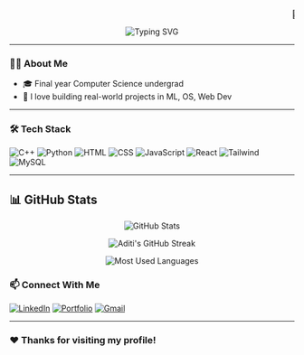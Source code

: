 <!-- Scrolling Welcome Text -->
<marquee behavior="scroll" direction="left" scrollamount="8">
🚀 Welcome to my GitHub profile – I'm Aditi, a passionate CSE student! 👩‍💻✨
</marquee>

<!-- Typing SVG Animation -->
<p align="center">
<p align="center">
  <img src="https://readme-typing-svg.herokuapp.com?font=Fira+Code&size=24&pause=1000&color=F70000&center=true&width=600&lines=Hi+%F0%9F%91%8B%2C+I'm+Aditi!;Frontend+%7C+ML+%7C+DSA+Enthusiast;Hackathon+Lover+%7C+Open+Source+Explorer" alt="Typing SVG" />
</p>

</p>

---

### 👩‍💻 About Me

- 🎓 Final year Computer Science undergrad  
- 🧠 I love building real-world projects in ML, OS, Web Dev  
  
---

### 🛠️ Tech Stack

![C++](https://img.shields.io/badge/-C++-00599C?style=flat&logo=c%2B%2B&logoColor=white)
![Python](https://img.shields.io/badge/-Python-3776AB?style=flat&logo=python&logoColor=white)
![HTML](https://img.shields.io/badge/-HTML5-E34F26?style=flat&logo=html5&logoColor=white)
![CSS](https://img.shields.io/badge/-CSS3-1572B6?style=flat&logo=css3)
![JavaScript](https://img.shields.io/badge/-JavaScript-F7DF1E?style=flat&logo=javascript&logoColor=black)
![React](https://img.shields.io/badge/-React-20232A?style=flat&logo=react)
![Tailwind](https://img.shields.io/badge/-TailwindCSS-38B2AC?style=flat&logo=tailwind-css)
![MySQL](https://img.shields.io/badge/-MySQL-4479A1?style=flat&logo=mysql)

---

## 📊 GitHub Stats

<p align="center">
  <img src="https://github-readme-stats.vercel.app/api?username=AditiJ04&theme=tokyonight&show_icons=true" alt="GitHub Stats" />
</p>

<p align="center">
  <img src="https://github-readme-streak-stats.herokuapp.com?user=AditiJ04&theme=tokyonight" alt="Aditi's GitHub Streak" />
</p>

<p align="center">
  <img src="https://github-readme-stats.vercel.app/api/top-langs/?username=AditiJ04&layout=compact&theme=tokyonight" alt="Most Used Languages" />
</p>

### 📫 Connect With Me

[![LinkedIn](https://img.shields.io/badge/-LinkedIn-0A66C2?style=flat&logo=linkedin&logoColor=white)](https://www.linkedin.com/in/aditi-j-3261b625b/)
[![Portfolio](https://img.shields.io/badge/-Portfolio-black?style=flat&logo=google-chrome&logoColor=white)](https://my-portfolio-delta-wine-93.vercel.app/)
[![Gmail](https://img.shields.io/badge/-Email-D14836?style=flat&logo=gmail&logoColor=white)](mailto:aditijeena2211@gmail.com)

---

### ❤️ Thanks for visiting my profile!
